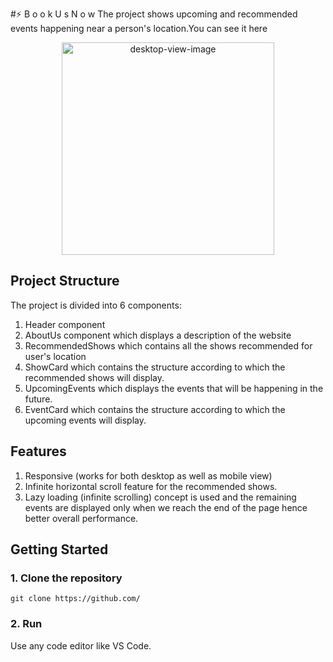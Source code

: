 
#⚡ B o o k U s N o w
The project shows upcoming and recommended events happening near a person's location.You can see it here 

<p align="center"><img src ="./assets/desktop-view.png" height="340" alt="desktop-view-image" /></p>


## Project Structure
The project is divided into 6 components:

1. Header component 
2. AboutUs component which displays a description of the website
3. RecommendedShows which contains all the shows recommended for user's location
4. ShowCard which contains the structure according to which the recommended shows will display.
5. UpcomingEvents which displays the events that will be happening in the future.
6. EventCard which contains the structure according to which the upcoming events will display.

## Features
1. Responsive (works for both desktop as well as mobile view)
2. Infinite horizontal scroll feature for the recommended shows. 
3. Lazy loading (infinite scrolling) concept is used and the remaining events are displayed only when we reach the end of the page hence better overall performance.

## Getting Started
### 1. Clone the repository
```
git clone https://github.com/
```

### 2. Run
Use any code editor like VS Code.


